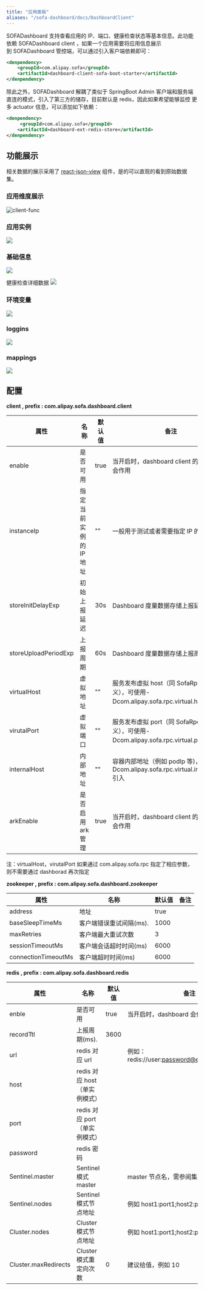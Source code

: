 ```yaml
---
title: "应用面板"
aliases: "/sofa-dashboard/docs/DashboardClient"
---
```


SOFADashboard 支持查看应用的 IP、端口、健康检查状态等基本信息。此功能依赖 SOFADashboard client ，如果一个应用需要将应用信息展示到 SOFADashboard 管控端，可以通过引入客户端依赖即可：

```xml
<denpendency>
    <groupId>com.alipay.sofa</groupId>
    <artifactId>dashboard-client-sofa-boot-starter</artifactId>
</denpendency>
```

除此之外，SOFADashboard 解耦了类似于 SpringBoot Admin 客户端和服务端直连的模式，引入了第三方的储存，目前默认是 redis，因此如果希望能够监控 更多 actuator 信息，可以添加如下依赖：

```xml
<denpendency>
     <groupId>com.alipay.sofa</groupId>
    <artifactId>dashboard-ext-redis-store</artifactId>
</denpendency>
```

## 功能展示

相关数据的展示采用了 [react-json-view](https://github.com/mac-s-g/react-json-view) 组件，是的可以直观的看到原始数据集。

### 应用维度展示

![client-func](https://gw.alipayobjects.com/mdn/rms_9959bb/afts/img/A*E8ChTaYjMzMAAAAAAAAAAABkARQnAQ)

### 应用实例

![](https://gw.alipayobjects.com/mdn/rms_9959bb/afts/img/A*yx95SKUM_DAAAAAAAAAAAABkARQnAQ)

### 基础信息

![](https://gw.alipayobjects.com/mdn/rms_9959bb/afts/img/A*gANQSYu1Vx0AAAAAAAAAAABkARQnAQ)

健康检查详细数据
![](https://gw.alipayobjects.com/mdn/rms_9959bb/afts/img/A*ol2GRInEdS0AAAAAAAAAAABkARQnAQ)

### 环境变量
![](https://gw.alipayobjects.com/mdn/rms_9959bb/afts/img/A*auCST4IAN44AAAAAAAAAAABkARQnAQ)

### loggins
![](https://gw.alipayobjects.com/mdn/rms_9959bb/afts/img/A*8mGtS4Sx55EAAAAAAAAAAABkARQnAQ)

### mappings
![](https://gw.alipayobjects.com/mdn/rms_9959bb/afts/img/A*jGWjT7ZU3dMAAAAAAAAAAABkARQnAQ)

## 配置

**client , prefix : com.alipay.sofa.dashboard.client**

| 属性                  | 名称                | 默认值 | 备注 |
| ----                 | ----                | ---- | -----|
| enable               | 是否可用             | true |  当开启时，dashboard client 的相应功能才会作用|
| instanceIp           | 指定当前实例的 IP 地址  | "" | 一般用于测试或者需要指定 IP 的场景  |
| storeInitDelayExp    | 初始上报延迟          |  30s | Dashboard 度量数据存储上报延迟期望(s) |
| storeUploadPeriodExp | 上报周期 | 60s       | Dashboard 度量数据存储上报周期(s) |
| virtualHost         | 虚拟地址             | "" | 服务发布虚拟 host（同 SofaRpc 中相同定义），可使用-Dcom.alipay.sofa.rpc.virtual.host 引入|
| virutalPort         | 虚拟端口             | "" | 服务发布虚拟 port（同 SofaRpc 中相同定义），可使用-Dcom.alipay.sofa.rpc.virtual.port 引入|
| internalHost        | 内部地址             | "" | 容器内部地址（例如 podIp 等)，可使用-Dcom.alipay.sofa.rpc.virtual.internal.host 引入|
| arkEnable           | 是否启用 ark 管理      |true | 当开启时，dashboard client 的相应功能才会作用|

注：virtualHost，virutalPort 如果通过 com.alipay.sofa.rpc 指定了相应参数，则不需要通过 dashborad 再次指定

**zookeeper , prefix : com.alipay.sofa.dashboard.zookeeper**

| 属性                  | 名称                | 默认值 | 备注 |
| ----                 | ----                | ---- | -----|
| address               | 地址             | true |  |
| baseSleepTimeMs           | 客户端错误重试间隔(ms).  | 1000 |   |
| maxRetries    | 客户端最大重试次数          |  3 |  |
| sessionTimeoutMs | 客户端会话超时时间(ms) | 6000      | |
| connectionTimeoutMs | 客户端超时时间(ms) | 6000       |  |

**redis , prefix : com.alipay.sofa.dashboard.redis**

| 属性                  | 名称                | 默认值 | 备注 |
| ----                 | ----                | ---- | -----|
| enble               | 是否可用            | true | 当开启时，dashboard 会使用 redis 作为存储 |
| recordTtl           | 上报周期(ms).  | 3600 |   |
| url    | redis 对应 url          |   | 例如：redis://user:password@example.com:6379 |
| host | redis 对应 host（单实例模式） |       | |
| port | redis 对应 port（单实例模式） |       |  |
| password | redis 密码 |                     |  |
| Sentinel.master | Sentinel 模式 master |        | master 节点名，需参阅集群搭建设置 |
| Sentinel.nodes | Sentinel 模式节点地址 |        |  例如 host1:port1;host2:port2;host3:port3   |
| Cluster.nodes | Cluster 模式节点地址 |        |  例如 host1:port1;host2:port2;host3:port3  |
| Cluster.maxRedirects | Cluster 模式重定向次数 |   0    |  建议给值，例如 10 |
